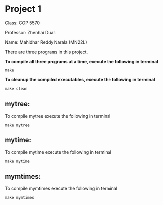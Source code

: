 # Project 1
Class: COP 5570

Professor: Zhenhai Duan

Name: Mahidhar Reddy Narala (MN22L)


There are three programs in this project.


**To compile all three programs at a time, execute the following in terminal**
```
make
```

**To cleanup the compiled executables, execute the following in terminal**
```
make clean
```

## mytree:
To compile mytree execute the following in terminal
```
make mytree
```

## mytime:
To compile mytime execute the following in terminal
```
make mytime
```

## mymtimes:
To compile mymtimes execute the following in terminal
```
make mymtimes
```
